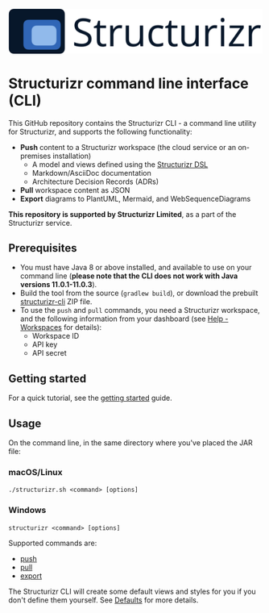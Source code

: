 ![Structurizr](docs/images/structurizr-banner.png)

# Structurizr command line interface (CLI)

This GitHub repository contains the Structurizr CLI - a command line utility for Structurizr, and supports the following functionality:

- __Push__ content to a Structurizr workspace (the cloud service or an on-premises installation)
	- A model and views defined using the [Structurizr DSL](https://github.com/structurizr/dsl)
	- Markdown/AsciiDoc documentation
	- Architecture Decision Records (ADRs)
- __Pull__ workspace content as JSON
- __Export__ diagrams to PlantUML, Mermaid, and WebSequenceDiagrams

__This repository is supported by Structurizr Limited__, as a part of the Structurizr service.
	
## Prerequisites

- You must have Java 8 or above installed, and available to use on your command line (__please note that the CLI does not work with Java versions 11.0.1-11.0.3__).
- Build the tool from the source (```gradlew build```), or download the prebuilt [structurizr-cli](https://github.com/structurizr/cli/releases) ZIP file.
 - To use the ```push``` and ```pull``` commands, you need a Structurizr workspace, and the following information from your dashboard (see [Help - Workspaces](https://structurizr.com/help/workspaces) for details):
    - Workspace ID
    - API key
    - API secret

## Getting started

For a quick tutorial, see the [getting started](docs/getting-started.md) guide. 

## Usage

On the command line, in the same directory where you've placed the JAR file:

### macOS/Linux

```
./structurizr.sh <command> [options]
```

### Windows

```
structurizr <command> [options]
```

Supported commands are:

- [push](docs/push.md)
- [pull](docs/pull.md)
- [export](docs/export.md)

The Structurizr CLI will create some default views and styles for you if you don't define them yourself. See [Defaults](docs/defaults.md) for more details.
